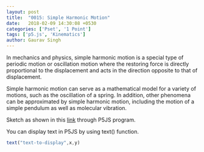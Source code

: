 ```yaml
---
layout: post
title:  "0015: Simple Harmonic Motion"
date:   2018-02-09 14:30:08 +0530
categories: ['Pset', '1 Point']
tags: ['p5.js', 'Kinematics']
author: Gaurav Singh
---
```

In mechanics and physics, simple harmonic motion is a special type of periodic motion or oscillation motion where the restoring force is directly proportional to the displacement and acts in the direction opposite to that of displacement.

Simple harmonic motion can serve as a mathematical model for a variety of motions, such as the oscillation of a spring. In addition, other phenomena can be approximated by simple harmonic motion, including the motion of a simple pendulum as well as molecular vibration.

Sketch as shown in this [link](https://en.wikipedia.org/wiki/Simple_harmonic_motion#/media/File:Simple_Harmonic_Motion_Orbit.gif) through P5JS program.

You can display text in P5JS by using text() function.

```javascript
text("text-to-display",x,y)
```
